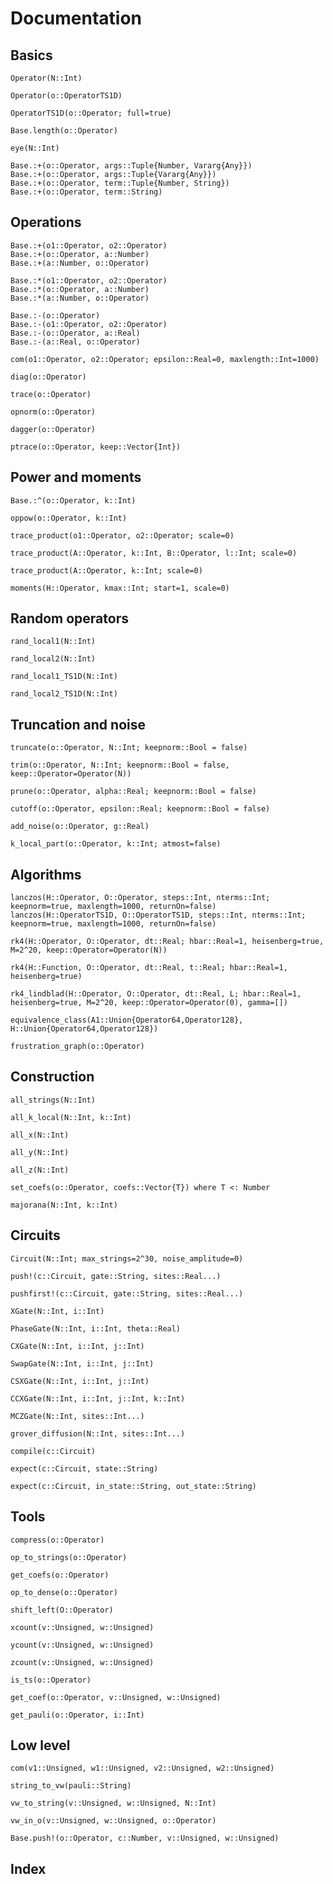 
# Documentation


## Basics
```@docs
Operator(N::Int)
```

```@docs
Operator(o::OperatorTS1D)
```

```@docs
OperatorTS1D(o::Operator; full=true)
```

```@docs
Base.length(o::Operator)
```

```@docs
eye(N::Int)
```

```@docs
Base.:+(o::Operator, args::Tuple{Number, Vararg{Any}})
Base.:+(o::Operator, args::Tuple{Vararg{Any}})
Base.:+(o::Operator, term::Tuple{Number, String})
Base.:+(o::Operator, term::String)
```


## Operations


```@docs
Base.:+(o1::Operator, o2::Operator)
Base.:+(o::Operator, a::Number)
Base.:+(a::Number, o::Operator)
```


```@docs
Base.:*(o1::Operator, o2::Operator)
Base.:*(o::Operator, a::Number)
Base.:*(a::Number, o::Operator)
```

```@docs
Base.:-(o::Operator)
Base.:-(o1::Operator, o2::Operator)
Base.:-(o::Operator, a::Real)
Base.:-(a::Real, o::Operator)
```

```@docs
com(o1::Operator, o2::Operator; epsilon::Real=0, maxlength::Int=1000)
```

```@docs
diag(o::Operator)
```

```@docs
trace(o::Operator)
```

```@docs
opnorm(o::Operator)
```

```@docs
dagger(o::Operator)
```

```@docs
ptrace(o::Operator, keep::Vector{Int})
```


## Power and moments
```@docs
Base.:^(o::Operator, k::Int)
```
```@docs
oppow(o::Operator, k::Int)
```
```@docs
trace_product(o1::Operator, o2::Operator; scale=0)
```
```@docs
trace_product(A::Operator, k::Int, B::Operator, l::Int; scale=0)
```
```@docs
trace_product(A::Operator, k::Int; scale=0)
```
```@docs
moments(H::Operator, kmax::Int; start=1, scale=0)
```




## Random operators
```@docs
rand_local1(N::Int)
```
```@docs
rand_local2(N::Int)
```
```@docs
rand_local1_TS1D(N::Int)
```
```@docs
rand_local2_TS1D(N::Int)
```



## Truncation and noise
```@docs
truncate(o::Operator, N::Int; keepnorm::Bool = false)
```
```@docs
trim(o::Operator, N::Int; keepnorm::Bool = false, keep::Operator=Operator(N))
```
```@docs
prune(o::Operator, alpha::Real; keepnorm::Bool = false)
```
```@docs
cutoff(o::Operator, epsilon::Real; keepnorm::Bool = false)
```
```@docs
add_noise(o::Operator, g::Real)
```
```@docs
k_local_part(o::Operator, k::Int; atmost=false)
```

## Algorithms
```@docs
lanczos(H::Operator, O::Operator, steps::Int, nterms::Int; keepnorm=true, maxlength=1000, returnOn=false)
lanczos(H::OperatorTS1D, O::OperatorTS1D, steps::Int, nterms::Int; keepnorm=true, maxlength=1000, returnOn=false)
```

```@docs
rk4(H::Operator, O::Operator, dt::Real; hbar::Real=1, heisenberg=true, M=2^20, keep::Operator=Operator(N))
```

```@docs
rk4(H::Function, O::Operator, dt::Real, t::Real; hbar::Real=1, heisenberg=true)
```

```@docs
rk4_lindblad(H::Operator, O::Operator, dt::Real, L; hbar::Real=1, heisenberg=true, M=2^20, keep::Operator=Operator(0), gamma=[])
```

```@docs
equivalence_class(A1::Union{Operator64,Operator128}, H::Union{Operator64,Operator128})
```

```@docs
frustration_graph(o::Operator)
```
## Construction
```@docs
all_strings(N::Int)
```
```@docs
all_k_local(N::Int, k::Int)
```
```@docs
all_x(N::Int)
```
```@docs
all_y(N::Int)
```
```@docs
all_z(N::Int)
```
```@docs
set_coefs(o::Operator, coefs::Vector{T}) where T <: Number
```

```@docs
majorana(N::Int, k::Int)
```


## Circuits

```@docs
Circuit(N::Int; max_strings=2^30, noise_amplitude=0)
```
```@docs
push!(c::Circuit, gate::String, sites::Real...)
```
```@docs
pushfirst!(c::Circuit, gate::String, sites::Real...)
```

```@docs
XGate(N::Int, i::Int)
```
```@docs
PhaseGate(N::Int, i::Int, theta::Real)
```

```@docs
CXGate(N::Int, i::Int, j::Int)
```

```@docs
SwapGate(N::Int, i::Int, j::Int)
```
```@docs
CSXGate(N::Int, i::Int, j::Int)
```

```@docs
CCXGate(N::Int, i::Int, j::Int, k::Int)
```
```@docs
MCZGate(N::Int, sites::Int...)
```
```@docs
grover_diffusion(N::Int, sites::Int...)
```
```@docs
compile(c::Circuit)
```
```@docs
expect(c::Circuit, state::String)
```
```@docs
expect(c::Circuit, in_state::String, out_state::String)
```




## Tools
```@docs
compress(o::Operator)
```
```@docs
op_to_strings(o::Operator)
```
```@docs
get_coefs(o::Operator)
```
```@docs
op_to_dense(o::Operator)
```
```@docs
shift_left(O::Operator)
```
```@docs
xcount(v::Unsigned, w::Unsigned)
```
```@docs
ycount(v::Unsigned, w::Unsigned)
```
```@docs
zcount(v::Unsigned, w::Unsigned)
```

```@docs
is_ts(o::Operator)
```

```@docs
get_coef(o::Operator, v::Unsigned, w::Unsigned)
```

```@docs
get_pauli(o::Operator, i::Int)
```


## Low level

```@docs
com(v1::Unsigned, w1::Unsigned, v2::Unsigned, w2::Unsigned)
```

```@docs
string_to_vw(pauli::String)
```

```@docs
vw_to_string(v::Unsigned, w::Unsigned, N::Int)
```

```@docs
vw_in_o(v::Unsigned, w::Unsigned, o::Operator)
```

```@docs
Base.push!(o::Operator, c::Number, v::Unsigned, w::Unsigned)
```

## Index

```@index
```
